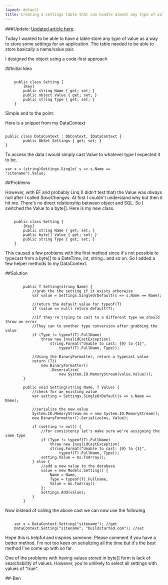 ```yaml
---
layout: default
title: Creating a settings table that can handle almost any type of value
---
```


###Update: <a href='http://buildstarted.com/2010/08/13/update-settings-table-with-extension-methods/'>Updated article here</a>.

Today I wanted to be able to have a table store any type of value as a way to store some settings for an application.
The table needed to be able to store basically a name/value pair.

I designed the object using a code-first approach

##Initial Idea

<pre><code>
    public class Setting {
        [Key]
        public string Name { get; set; }
        public object Value { get; set; }
        public string Type { get; set; }
    }
</code></pre>

Simple and to the point.

Here is a snippet from my DataContext

<pre><code>
public class DataContext : DbContext, IDataContext {
        public DbSet<Setting> Settings { get; set; }
}
</code></pre>

To access the data I would simply cast Value to whatever type I expected it to be.

<code>var x = (string)Settings.Single(
    s => s.Name == "sitename").Value;</code>

##Problems

However, with EF and probably Linq (I didn't test that) the Value was <em>always</em> null after I called <em>SaveChanges</em>.
At first I couldn't understand why but then it hit me. There's no direct relationship between object and SQL. So I switched the Value to a byte[]. Here is my new class.

<pre><code>
    public class Setting {
        [Key]
        public string Name { get; set; }
        public byte[] Value { get; set; }
        public string Type { get; set; }
    }
</code></pre>

This caused a few problems with the first method since it's not possible to typecast from a byte[] to a DateTime, int, string...and so on. So I added a few helper methods to my DataContext.

##Solution

<pre><code>
        public T Setting<T>(string Name) {
            //grab the the setting if it exists otherwise
            var value = Settings.SingleOrDefault(s => s.Name == Name);

            //return the default value for typeof(T)
            if (value == null) return default(T);

            //If they're trying to cast to a different type we should throw an error
            //They can to another type conversion after grabbing the value
            if (Type != typeof(T).FullName)
                throw new InvalidCastException(
                    string.Format("Unable to cast: {0} to {1}",
                        typeof(T).FullName, Type));

            //Using the BinaryFormatter, return a typecast value
            return (T)(
                new BinaryFormatter()
                    .Deserialize(
                        new System.IO.MemoryStream(value.Value)));
        }

        public void Setting<T>(string Name, T Value) {
            //check for an existing value
            var setting = Settings.SingleOrDefault(s => s.Name == Name);

            //serialize the new value
            System.IO.MemoryStream ms = new System.IO.MemoryStream();
            new BinaryFormatter().Serialize(ms, Value);

            if (setting != null) {
                //for consistency let's make sure we're assigning the same type
                if (Type != typeof(T).FullName)
                    throw new InvalidCastException(
                    string.Format("Unable to cast: {0} to {1}", 
                        typeof(T).FullName, Type));
                setting.Value = ms.ToArray();
            } else {
                //add a new value to the database
                value = new Models.Setting() {
                    Name = Name,
                    Type = typeof(T).Fullname,
                    Value = ms.ToArray()
                };
                Settings.Add(value);
            }
        }
</code></pre>

Now instead of calling the above cast we can now use the following

<pre><code>
    var x = DataContext.Setting<string>("sitename"); //get
    DataContext.Setting<string>("sitename", "buildstarted.com"); //set
</code></pre>

Hope this is helpful and inspires someone. Please comment if you have a better method. I'm not too keen on serializing all the time but it's the best method I've come up with so far.

One of the problems with having values stored in byte[] form is lack of searchability of values. However, you're unlikely to select all settings with values of "true".

##-Ben